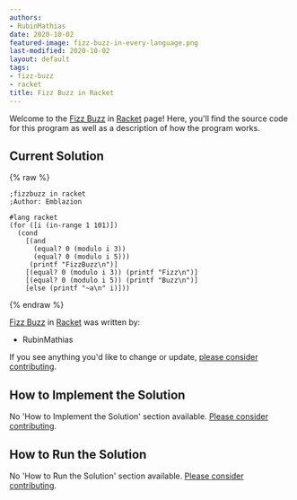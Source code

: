 ```yaml
---
authors:
- RubinMathias
date: 2020-10-02
featured-image: fizz-buzz-in-every-language.png
last-modified: 2020-10-02
layout: default
tags:
- fizz-buzz
- racket
title: Fizz Buzz in Racket
---
```


Welcome to the [Fizz Buzz](https://sampleprograms.io/projects/fizz-buzz) in [Racket](https://sampleprograms.io/languages/racket) page! Here, you'll find the source code for this program as well as a description of how the program works.

## Current Solution

{% raw %}

```racket
;fizzbuzz in racket
;Author: Emblazion

#lang racket
(for ([i (in-range 1 101)])
  (cond
    [(and
      (equal? 0 (modulo i 3))
      (equal? 0 (modulo i 5)))
     (printf "FizzBuzz\n")]
    [(equal? 0 (modulo i 3)) (printf "Fizz\n")]
    [(equal? 0 (modulo i 5)) (printf "Buzz\n")]
    [else (printf "~a\n" i)]))
```

{% endraw %}

[Fizz Buzz](https://sampleprograms.io/projects/fizz-buzz) in [Racket](https://sampleprograms.io/languages/racket) was written by:

- RubinMathias

If you see anything you'd like to change or update, [please consider contributing](https://github.com/TheRenegadeCoder/sample-programs).

## How to Implement the Solution

No 'How to Implement the Solution' section available. [Please consider contributing](https://github.com/TheRenegadeCoder/sample-programs-website).

## How to Run the Solution

No 'How to Run the Solution' section available. [Please consider contributing](https://github.com/TheRenegadeCoder/sample-programs-website).